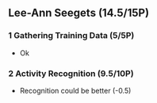 ## Lee-Ann Seegets (14.5/15P)

### 1 Gathering Training Data (5/5P)

 * Ok

### 2 Activity Recognition (9.5/10P)

 * Recognition could be better (-0.5)